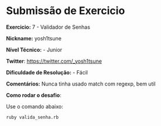 # Submissão de Exercicio

**Exercicio:** 7 - Validador de Senhas

**Nickname:** yosh1tsune

**Nível Técnico:** - Junior

**Twitter**: https://twitter.com/_yosh1tsune

**Dificuldade de Resolução:** - Fácil

**Comentários:** Nunca tinha usado match com regexp, bem util

**Como rodar o desafio**: 

Use o comando abaixo: 
```bash
ruby valida_senha.rb
```
